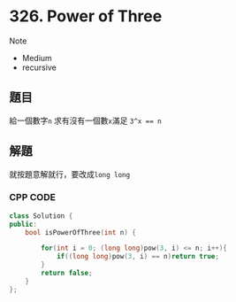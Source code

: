 # 326. Power of Three

>[!note]
>- Medium
>- recursive


## 題目

給一個數字`n` 求有沒有一個數`x`滿足 `3^x == n`

## 解題

就按題意解就行，要改成`long long`


### CPP CODE 


```cpp
class Solution {
public:
    bool isPowerOfThree(int n) {

        for(int i = 0; (long long)pow(3, i) <= n; i++){
            if((long long)pow(3, i) == n)return true;
        }
        return false;
    }
};
```